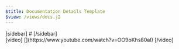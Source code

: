```yaml
---
$title: Documentation Details Template
$view: /views/docs.j2
---
```


<div class="ad-t-docs-details">
  [sidebar]
  #
  [/sidebar]
  <div class="ad-o-video">
  [video]
  [](https://www.youtube.com/watch?v=OO9oKhs80aI)
  [/video]
  </div>

</div>
